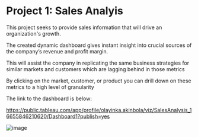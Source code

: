 # Project 1: Sales Analyis

This project seeks to provide sales information that will drive an organization's growth. 

The created dynamic dashboard gives instant insight into crucial sources of the company’s revenue and profit margin. 

This will assist the company in replicating the same business strategies for similar markets and customers which are lagging behind in those metrics


By clicking on the market, customer, or product you can drill down on these metrics to a high level of granularity 

The link to the dashboard is below:

https://public.tableau.com/app/profile/olayinka.akinbola/viz/SalesAnalysis_16655846210620/Dashboard1?publish=yes




![image](https://user-images.githubusercontent.com/71553115/195381641-80b46ca3-83f0-4cc8-8118-d7384dd11056.png)


